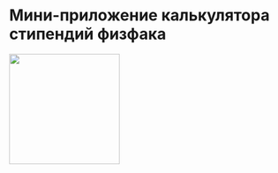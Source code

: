# Мини-приложение калькулятора стипендий физфака

[<img src="https://cdn.profcomff.com/easycode/easycode.svg" width="200"></img>](https://easycode.profcomff.com/templates/docker-node/workspace?mode=manual&param.Repository+URL=https://github.com/profcomff/calculator-ui.git&param.Working+directory=calculator-ui)
